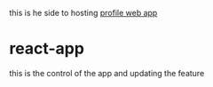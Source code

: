 this is he side to hosting 
<a
href='https://githubrouter.netlify.app/'>
profile web app 
</a>


# react-app
this is the control of the app and updating the feature 

